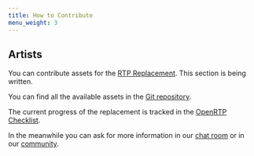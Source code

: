 ```yaml
---
title: How to Contribute
menu_weight: 3
---
```

<div class="info" markdown="1">

## Artists

You can contribute assets for the [RTP Replacement]. This section is being written.

You can find all the available assets in the [Git repository].

The current progress of the replacement is tracked in the [OpenRTP Checklist].

In the meanwhile you can ask for more information in our
[chat room](/contact/irc/) or in our [community].

[RTP Replacement]: https://wiki.easyrpg.org/development/rtp-replacement
[community]: https://community.easyrpg.org
[Git repository]: https://github.com/easyrpg/rtp
[OpenRTP Checklist]: https://jetrotal.github.io/OpenRTP-CheckList/

</div>